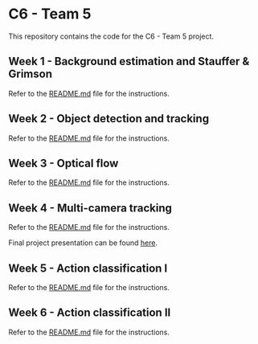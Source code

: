 # C6 - Team 5

This repository contains the code for the C6 - Team 5 project. 

## Week 1 - Background estimation and Stauffer & Grimson

Refer to the [README.md](W1/README.md) file for the instructions.

## Week 2 - Object detection and tracking

Refer to the [README.md](W2/README.md) file for the instructions.

## Week 3 - Optical flow

Refer to the [README.md](W3/README.md) file for the instructions.

## Week 4 - Multi-camera tracking

Refer to the [README.md](W4/README.md) file for the instructions.

Final project presentation can be found [here](https://docs.google.com/presentation/d/15C1j-4ShceV8BbRUJK0v51Sci0ovfIRN__Xc1RN0zJE/edit?usp=sharing).

## Week 5 - Action classification I

Refer to the [README.md](W5/README.md) file for the instructions.

## Week 6 - Action classification II

Refer to the [README.md](W6/README.md) file for the instructions.
